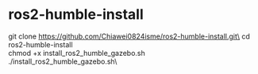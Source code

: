 # ros2-humble-install

git clone https://github.com/Chiawei0824isme/ros2-humble-install.git\
cd ros2-humble-install\
chmod +x install_ros2_humble_gazebo.sh\
./install_ros2_humble_gazebo.sh\

